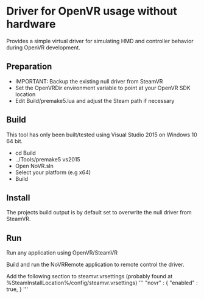 Driver for OpenVR usage without hardware
========================================

Provides a simple virtual driver for simulating HMD and controller behavior during OpenVR development.

Preparation
-----------

- IMPORTANT: Backup the existing null driver from SteamVR
- Set the OpenVRDir environment variable to point at your OpenVR SDK location
- Edit Build/premake5.lua and adjust the Steam path if necessary

Build
-----

This tool has only been built/tested using Visual Studio 2015 on Windows 10 64 bit.

- cd Build
- ../Tools/premake5 vs2015
- Open NoVR.sln
- Select your platform (e.g x64)
- Build

Install
-------

The projects build output is by default set to overwrite the null driver from SteamVR.

Run
---

Run any application using OpenVR/SteamVR

Build and run the NoVRRemote application to remote control the driver.

Add the following section to steamvr.vrsettings (probably found at %SteamInstallLocation%/config/steamvr.vrsettings)
'''
"novr" : {
  "enabled" : true,
}
'''
